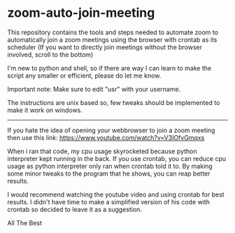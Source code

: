 # zoom-auto-join-meeting
This repository contains the tools and steps needed to automate zoom to automatically join a zoom meetings using the browser with crontab as its scheduler
(If you want to directly join meetings without the browser involved, scroll to the bottom)

I'm new to python and shell, so if there are way I can learn to make the script any smaller or efficient, please do let me know.

Important note: Make sure to edit "usr" with your username.

The instructions are unix based so, few tweaks should be implemented to make it work on windows.

------------------------------------------------------------------------------

If you hate the idea of opening your webbrowser to join a zoom meeting then use this link: https://www.youtube.com/watch?v=V3IOfvGmqxs
    
When i ran that code, my cpu usage skyrocketed because python interpreter kept running in the back. If you use crontab, you can reduce cpu usage as python interpreter only ran when crontab told it to. By making some minor tweaks to the program that he shows, you can reap better results. 
    
I would recommend watching the youtube video and using crontab for best results. I didn't have time to make a simplified version of his code with crontab so decided to leave it as a suggestion.

All The Best
